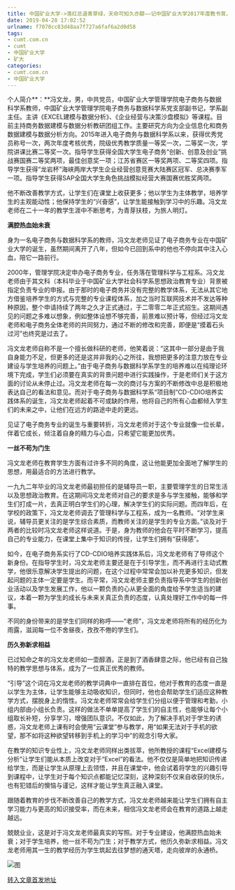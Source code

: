 ```yaml
---
title: 中国矿业大学->落红总道青芽绿，天命可知久亦醇——记中国矿业大学2017年度教书育人先进个人冯文龙 | cumt.com.cn
date: 2019-04-28 17:02:52
urlname: f7070cc83d48aa7f727a6faf6a2d0d58
tags: 
- cumt.com.cn
- cumt
- 中国矿业大学
- 矿大
categories:
- cumt.com.cn
- 中国矿业大学
---
```


个人简介**：**冯文龙，男，中共党员，中国矿业大学管理学院电子商务与数据科学系教师，中国矿业大学管理学院电子商务与数据科学系党支部副书记，学系副主任。主讲《EXCEL建模与数据分析》、《企业经营与决策沙盘模拟》等课程。目前主持商务数据建模与数据分析教研团组工作。主要研究方向为企业信息化和商务数据建模与数据分析方向。2015年进入电子商务与数据科学系以来，获得优秀党员称号一次，两次年度考核优秀，院级优秀教学质量一等奖一次，二等奖一次，学院讲课比赛二等奖一次。指导学生获得全国大学生电子商务“创新、创意及创业”挑战赛国赛二等奖两项，最佳创意奖一项；江苏省赛区一等奖两项、二等奖四项。指导学生获得“龙岩杯”海峡两岸大学生企业经营创意竞赛大陆赛区冠军、总决赛季军一项。指导学生获得SAP全国大学生角色挑战模拟经营大赛国赛优胜奖两项。

他不断改善教学方式，让学生们在课堂上收获更多；他以学生为主体教学，培养学生的主观能动性；他保持学生的“兴奋感”，让学生能接触到学习中的乐趣。冯文龙老师在二十一年的教学生涯中不断思考，为青芽扶枝，为旅人明灯。

**满腔热血始未衰**

身为一名电子商务与数据科学系的教师，冯文龙老师见证了电子商务专业在中国矿业大学的诞生，虽然期间离开了八年，但如今已回到系中的他也不停向其中注入心血，陪它一路前行。

2000年，管理学院决定申办电子商务专业，任务落在管理科学与工程系。冯文龙老师由于其文科（本科毕业于中国矿业大学社会科学系思想政治教育专业）背景被指定负责专业的申报。由于那时的电子商务并没有完整的教学体系，无法从其它地方借鉴培养学生的方式与完整的专业课程体系，加之当时互联网技术并不发达等种种原因，整个申请持续了两年之久才正式通过，于二零零二年正式招生。这期间遇见的问题之多难以想象，例如整体设想不够完善，前景难以预计等，但经过冯文龙老师和电子商务全体老师的共同努力，通过不断的修改和完善，即便是“摸着石头过河”也终究是过去了。

冯文龙老师自称不是一个擅长做科研的老师，他笑着说：“这其中一部分是由于我自身能力不足，但更多的还是这并非我的心之所往，我想把更多的注意力放在专业建设与学生培养的问题上。”由于电子商务与数据科学系学生的培养难以在纯理论环境下完成，学生们必须要在真实的背景问题中进行实践操作，于是老师们关于这方面的讨论从未停止过。冯文龙老师在每一次的商讨与方案的不断修改中总是积极地表达自己的看法和意见。而对于电子商务与数据科学系“项目制”CD-CDIO培养实践体系的诞生，冯文龙老师起着不可或缺的作用，他将自己的所有心血都倾入学生们的未来之中，让他们在远方的路途中走的更远。

见证了电子商务专业的诞生与重要转折，冯文龙老师对于这个专业就像一位长辈，伴着它成长，倾注着自身的精力与心血，只希望它能更加优秀。

**一丝不苟为门生**

冯文龙老师在教育学生方面有过许多不同的角度，这让他能更加全面地了解学生的思想，用最适合的方法进行教学。

一九九二年毕业的冯文龙老师最初担任的是辅导员一职，主要管理学生的日常生活以及思想政治教育。在这期间冯文龙老师对自己的要求是多与学生接触，能够和学生们打成一片，去真正明白学生们的心理，解决学生们的实际问题。而四年后，在学校的政策下，冯文龙老师调去了管理科学与工程系，成为一名教师。“对学生来说，辅导员更关注的是学生综合素质，而教师关注的是学生的专业方面。”谈及对于两者的比较时冯文龙老师这样说道。于是，身为教师的他会在平时不断学习，提高自己的专业能力，在课堂上集中于知识的传授，让学生们拥有“获得感”。

如今，在电子商务系实行了CD-CDIO培养实践体系后，冯文龙老师有了导师这个新身份。在指导学生时，冯文龙老师主要还是在于引导学生，而不再进行主动式教学，他很乐意解决学生提出的问题，在这个过程中常常会加以补充更多知识，但发起问题的主体一定要是学生。而平常，冯文龙老师主要负责指导系中学生的创新创业活动以及学生发展工作，他以一颗负责的心从更全面的角度给予学生适当的建议，本着一颗为学生的成长与未来关真正负责的态度，认真处理好工作中的每一件事。

不同的身份带来的是学生们同样的称呼——“老师”，冯文龙老师将所有的经历化为雨露，滋润每一位不舍昼夜，孜孜不倦的学生们。

**历久弥新求相益**

已过知命之年的冯文龙老师如一壶醇酒，正是到了酒香肆意之际，他已经有自己独特的教学思想与体系，成为了一位真正优秀的教师。

“引导”这个词在冯文龙老师的教学词典中一直排在首位，他对于教育的态度一直是以学生为主体，让学生能够主动吸收知识，但同时，他也会帮助学生们适应这种教学方式，摆脱身上的惰性。冯文龙老师常常会给学生们分组以便于管理和考勤，小组内部由小组长负责。这样的做法不单单提高了学生们的自主性，也能够让每个小组取长补短，分享学习，增强团队意识。不仅如此，为了解决手机对于学生的诱惑，冯文龙老师上课有时会使用“云课堂”参与教学，用“如果无法对于手机的欲望，那不如将这种欲望转移到手机上的学习中”的观念引导大家。

在教学的知识专业性上，冯文龙老师同样出类拔萃，他所教授的课程“Excel建模与分析”让学生们能从本质上改变对于“Excel”的看法。他不仅仅是简单地把知识传递给学生，而是让学生从原理上去领悟，并且在课堂中，他会试着将学生的兴趣引导到课程中，让学生对于每个知识点都能记忆深刻，这种深刻不仅来自收获的快乐，也有犯错后的懊恼与谨记，这样才能让学生真正融入课堂。

跟随着教育的步伐不断改善自己的教学方式，冯文龙老师越来能让学生们拥有自主学习能力与更高的知识接受率，而在未来，相信冯文龙老师会在教育的道路上越走越远。

兢兢业业，这是对于冯文龙老师最真实的写照。对于专业建设，他满腔热血始未衰；对于学生培养，他一丝不苟为门生；对于教学方式，他历久弥新求相益。冯文龙老师用其一生的教学经历为学生筑起去往梦想的通天塔，走向彼岸的永通桥。

![图](http://xwzx.cumt.edu.cn/_upload/article/images/5e/89/42144c8a4c56a8e7af7e839ca1ff/e25a05a6-9dd7-4b02-bedf-c22f6ace34bc.jpg)

[转入文章首发地址](http://xwzx.cumt.edu.cn/8f/60/c521a495456/page.htm)